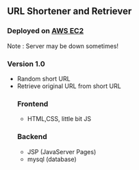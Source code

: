 ## URL Shortener and Retriever

### Deployed on [AWS EC2](http://43.204.82.67:8080/shortURL/)
   Note : Server may be down sometimes!

### Version 1.0
- Random short URL
- Retrieve original URL from short URL
  ### Frontend
  - HTML,CSS, little bit JS
  ### Backend
  - JSP (JavaServer Pages)
  - mysql (database)
  
